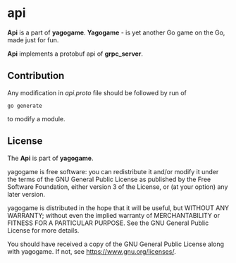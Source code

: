 # api

**Api** is a part of **yagogame**. 
**Yagogame** - is yet another Go game on the Go, made just for fun.

**Api** implements a protobuf api of **grpc_server**.

## Contribution
Any modification in *api.proto* file should be followed by run of

`go generate`

to modify a module.

## License

The **Api** is part of **yagogame**.

yagogame is free software: you can redistribute it and/or modify
it under the terms of the GNU General Public License as published by
the Free Software Foundation, either version 3 of the License, or
(at your option) any later version.

yagogame is distributed in the hope that it will be useful,
but WITHOUT ANY WARRANTY; without even the implied warranty of
MERCHANTABILITY or FITNESS FOR A PARTICULAR PURPOSE.  See the
GNU General Public License for more details.

You should have received a copy of the GNU General Public License
along with yagogame.  If not, see <https://www.gnu.org/licenses/>.
